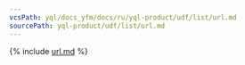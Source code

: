 ```yaml
---
vcsPath: yql/docs_yfm/docs/ru/yql-product/udf/list/url.md
sourcePath: yql-product/udf/list/url.md
---
```


{% include [url.md](_includes/url.md) %}

<!-- ## IsAllowedByRobotsTxt
``` yql
Url::IsAllowedByRobotsTxt(
  String{Flag:AutoMap}, -- URL
  String?, -- бинарное представление robots.txt 
  Uint32 -- идентификатор робота 
) -> Bool
``` -->